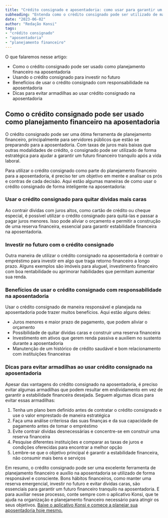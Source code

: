 ```yaml
---
title: "Crédito consignado e aposentadoria: como usar para garantir um futuro tranquilo"
subheading: "Entenda como o crédito consignado pode ser utilizado de maneira responsável e estratégica para garantir um futuro financeiro estável na aposentadoria."
date: "2023-06-02"
author: "Redação Konsi"
tags:
- "crédito consignado"
- "aposentadoria"
- "planejamento financeiro"
---
```


O que falaremos nesse artigo:
- Como o crédito consignado pode ser usado como planejamento financeiro na aposentadoria
- Usando o crédito consignado para investir no futuro
- Benefícios de usar o crédito consignado com responsabilidade na aposentadoria
- Dicas para evitar armadilhas ao usar crédito consignado na aposentadoria

## Como o crédito consignado pode ser usado como planejamento financeiro na aposentadoria

O crédito consignado pode ser uma ótima ferramenta de planejamento financeiro, principalmente para servidores públicos que estão se preparando para a aposentadoria. Com taxas de juros mais baixas que outras modalidades de crédito, o consignado pode ser utilizado de forma estratégica para ajudar a garantir um futuro financeiro tranquilo após a vida laboral.

Para utilizar o crédito consignado como parte do planejamento financeiro para a aposentadoria, é preciso ter um objetivo em mente e analisar os prós e contras de cada decisão. Aqui estão algumas maneiras de como usar o crédito consignado de forma inteligente na aposentadoria:

### Usar o crédito consignado para quitar dívidas mais caras

Ao contrair dívidas com juros altos, como cartão de crédito ou cheque especial, é possível utilizar o crédito consignado para quitá-las e passar a pagar juros menores. Isso pode aliviar o orçamento e permitir a construção de uma reserva financeira, essencial para garantir estabilidade financeira na aposentadoria.

### Investir no futuro com o crédito consignado

Outra maneira de utilizar o crédito consignado na aposentadoria é contrair o empréstimo para investir em algo que traga retorno financeiro a longo prazo. Alguns exemplos são imóveis para aluguel, investimento financeiro com boa rentabilidade ou aprimorar habilidades que permitam aumentar sua renda.

### Benefícios de usar o crédito consignado com responsabilidade na aposentadoria

Usar o crédito consignado de maneira responsável e planejada na aposentadoria pode trazer muitos benefícios. Aqui estão alguns deles:

- Juros menores e maior prazo de pagamento, que podem aliviar o orçamento
- Possibilidade de quitar dívidas caras e construir uma reserva financeira
- Investimento em ativos que gerem renda passiva e auxiliem no sustento durante a aposentadoria
- Manutenção de um histórico de crédito saudável e bom relacionamento com instituições financeiras

### Dicas para evitar armadilhas ao usar crédito consignado na aposentadoria

Apesar das vantagens do crédito consignado na aposentadoria, é preciso evitar algumas armadilhas que podem resultar em endividamento em vez de garantir a estabilidade financeira desejada. Seguem algumas dicas para evitar essas armadilhas:

1. Tenha um plano bem definido antes de contratar o crédito consignado e use o valor emprestado de maneira estratégica
2. Faça uma análise criteriosa das suas finanças e da sua capacidade de pagamento antes de tomar o empréstimo
3. Evite contrair dívidas desnecessárias e concentre-se em construir uma reserva financeira
4. Pesquise diferentes instituições e comparar as taxas de juros e condições oferecidas para encontrar a melhor opção
5. Lembre-se que o objetivo principal é garantir a estabilidade financeira, não consumir mais bens e serviços

Em resumo, o crédito consignado pode ser uma excelente ferramenta de planejamento financeiro e auxílio na aposentadoria se utilizado de forma responsável e consciente. Bons hábitos financeiros, como manter uma reserva emergencial, investir no futuro e evitar dívidas caras, são essenciais para garantir um futuro financeiro tranquilo na aposentadoria. E para auxiliar nesse processo, conte sempre com o aplicativo Konsi, que te ajuda na organização e planejamento financeiro necessário para atingir os seus objetivos. [Baixe o aplicativo Konsi e comece a planejar sua aposentadoria hoje mesmo.](https://www.konsi.com.br/download)
